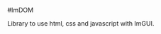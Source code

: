 #ImDOM
                                                           
Library to use html, css and javascript with ImGUI.

